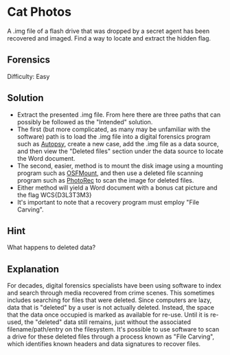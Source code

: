 # Cat Photos
A .img file of a flash drive that was dropped by a secret agent has been recovered and imaged.
Find a way to locate and extract the hidden flag.

## Forensics
Difficulty: Easy

## Solution
- Extract the presented .img file. From here there are three paths that can possibly be followed as the "Intended" solution.
- The first (but more complicated, as many may be unfamiliar with the software) path is to load the .img file into a digital forensics program such as [Autopsy](https://www.autopsy.com/), create a new case, add the .img file as a data source, and then view the "Deleted files" section under the data source to locate the Word document.
- The second, easier, method is to mount the disk image using a mounting program such as [OSFMount](https://www.osforensics.com/tools/mount-disk-images.html), and then use a deleted file scanning program such as [PhotoRec](https://www.cgsecurity.org/wiki/PhotoRec) to scan the image for deleted files.
- Either method will yield a Word document with a bonus cat picture and the flag WCS{D3L3T3M3}
- It's important to note that a recovery program must employ "File Carving". 

## Hint
What happens to deleted data?

## Explanation
For decades, digital forensics specialists have been using software to index and search through media recovered from crime scenes. This sometimes includes searching for files that were deleted. Since computers are lazy, data that is "deleted" by a user is not actually deleted. Instead, the space that the data once occupied is marked as available for re-use. Until it is re-used, the "deleted" data still remains, just without the associated filename/path/entry on the filesystem. It's possible to use software to scan a drive for these deleted files through a process known as "File Carving", which identifies known headers and data signatures to recover files.